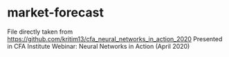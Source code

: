 # market-forecast
File directly taken from https://github.com/kritim13/cfa_neural_networks_in_action_2020
Presented in CFA Institute Webinar: Neural Networks in Action (April 2020)

